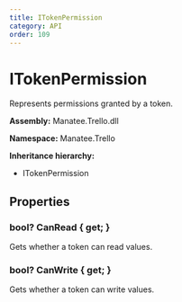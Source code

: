 ```yaml
---
title: ITokenPermission
category: API
order: 109
---
```


# ITokenPermission

Represents permissions granted by a token.

**Assembly:** Manatee.Trello.dll

**Namespace:** Manatee.Trello

**Inheritance hierarchy:**

- ITokenPermission

## Properties

### bool? CanRead { get; }

Gets whether a token can read values.

### bool? CanWrite { get; }

Gets whether a token can write values.


